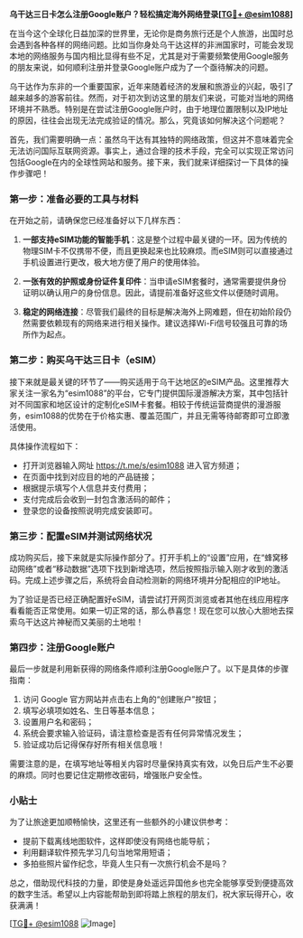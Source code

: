 **乌干达三日卡怎么注册Google账户？轻松搞定海外网络登录[[TG💪+ @esim1088](https://t.me/s/esim1088)]**

在当今这个全球化日益加深的世界里，无论你是商务旅行还是个人旅游，出国时总会遇到各种各样的网络问题。比如当你身处乌干达这样的非洲国家时，可能会发现本地的网络服务与国内相比显得有些不足，尤其是对于需要频繁使用Google服务的朋友来说，如何顺利注册并登录Google账户成为了一个亟待解决的问题。

乌干达作为东非的一个重要国家，近年来随着经济的发展和旅游业的兴起，吸引了越来越多的游客前往。然而，对于初次到访这里的朋友们来说，可能对当地的网络环境并不熟悉。特别是在尝试注册Google账户时，由于地理位置限制以及IP地址的原因，往往会出现无法完成验证的情况。那么，究竟该如何解决这个问题呢？

首先，我们需要明确一点：虽然乌干达有其独特的网络政策，但这并不意味着完全无法访问国际互联网资源。事实上，通过合理的技术手段，完全可以实现正常访问包括Google在内的全球性网站和服务。接下来，我们就来详细探讨一下具体的操作步骤吧！

### 第一步：准备必要的工具与材料

在开始之前，请确保您已经准备好以下几样东西：

1. **一部支持eSIM功能的智能手机**：这是整个过程中最关键的一环。因为传统的物理SIM卡不仅携带不便，而且更换起来也比较麻烦。而eSIM则可以直接通过手机设置进行更改，极大地方便了用户的使用体验。
   
2. **一张有效的护照或身份证件复印件**：当申请eSIM套餐时，通常需要提供身份证明以确认用户的身份信息。因此，请提前准备好这些文件以便随时调用。

3. **稳定的网络连接**：尽管我们最终的目标是解决海外上网难题，但在初始阶段仍然需要依赖现有的网络来进行相关操作。建议选择Wi-Fi信号较强且可靠的场所作为起点。

### 第二步：购买乌干达三日卡（eSIM）

接下来就是最关键的环节了——购买适用于乌干达地区的eSIM产品。这里推荐大家关注一家名为“esim1088”的平台，它专门提供国际漫游解决方案，其中包括针对不同国家和地区设计的定制化eSIM卡套餐。相较于传统运营商提供的漫游服务，esim1088的优势在于价格实惠、覆盖范围广，并且无需等待邮寄即可立即激活使用。

具体操作流程如下：
- 打开浏览器输入网址 https://t.me/s/esim1088 进入官方频道；
- 在页面中找到对应目的地的产品链接；
- 根据提示填写个人信息并支付费用；
- 支付完成后会收到一封包含激活码的邮件；
- 登录您的设备按照说明完成安装即可。

### 第三步：配置eSIM并测试网络状况

成功购买后，接下来就是实际操作部分了。打开手机上的“设置”应用，在“蜂窝移动网络”或者“移动数据”选项下找到新增选项，然后按照指示输入刚才收到的激活码。完成上述步骤之后，系统将会自动检测新的网络环境并分配相应的IP地址。

为了验证是否已经正确配置好eSIM，请尝试打开网页浏览或者其他在线应用程序看看能否正常使用。如果一切正常的话，那么恭喜您！现在您可以放心大胆地去探索乌干达这片神秘而又美丽的土地啦！

### 第四步：注册Google账户

最后一步就是利用新获得的网络条件顺利注册Google账户了。以下是具体的步骤指南：

1. 访问 Google 官方网站并点击右上角的“创建账户”按钮；
2. 填写必填项如姓名、生日等基本信息；
3. 设置用户名和密码；
4. 系统会要求输入验证码，请注意检查是否有任何异常情况发生；
5. 验证成功后记得保存好所有相关信息哦！

需要注意的是，在填写地址等相关内容时尽量保持真实有效，以免日后产生不必要的麻烦。同时也要记住定期修改密码，增强账户安全性。

### 小贴士

为了让旅途更加顺畅愉快，这里还有一些额外的小建议供参考：

- 提前下载离线地图软件，这样即使没有网络也能导航；
- 利用翻译软件预先学习几句当地常用短语；
- 多拍些照片留作纪念，毕竟人生只有一次旅行机会不是吗？

总之，借助现代科技的力量，即使是身处遥远异国他乡也完全能够享受到便捷高效的数字生活。希望以上内容能帮助到即将踏上旅程的朋友们，祝大家玩得开心，收获满满！

[[TG💪+ @esim1088](https://t.me/s/esim1088) ![Image](https://i.postimg.cc/4NQfJmqS/Snipaste-2025-05-13-00-14-12.png)]